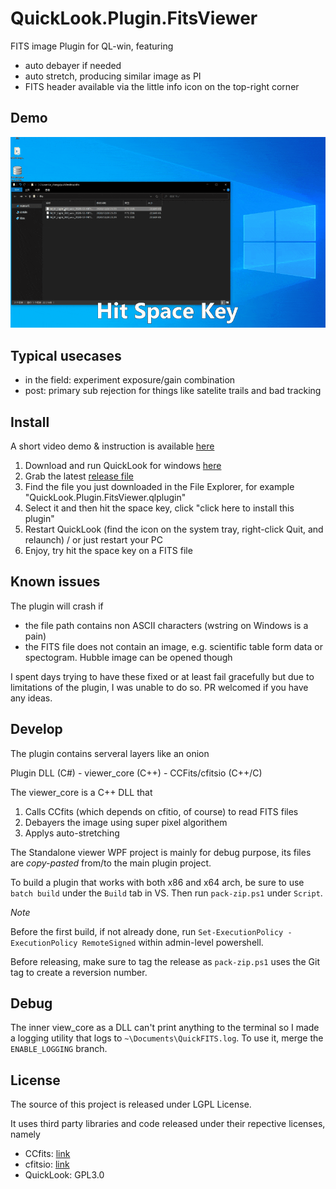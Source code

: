 # QuickLook.Plugin.FitsViewer

FITS image Plugin for QL-win, featuring 
- auto debayer if needed
- auto stretch, producing similar image as PI
- FITS header available via the little info icon on the top-right corner

## Demo
![Demo](demo.gif)


## Typical usecases
* in the field: experiment exposure/gain combination 
* post: primary sub rejection for things like satelite trails and bad tracking


## Install
A short video demo & instruction is available [here](https://youtu.be/oMexMV3Yx3E)
1. Download and run QuickLook for windows [here](https://github.com/QL-Win/QuickLook)
2. Grab the latest [release file](https://github.com/siyu6974/QuickLook.Plugin.FitsViewer/releases/)
3. Find the file you just downloaded in the File Explorer, for example "QuickLook.Plugin.FitsViewer.qlplugin"
4. Select it and then hit the space key, click "click here to install this plugin"
5. Restart QuickLook (find the icon on the system tray, right-click Quit, and relaunch) / or just restart your PC
6. Enjoy, try hit the space key on a FITS file

## Known issues
The plugin will crash if
- the file path contains non ASCII characters (wstring on Windows is a pain)
- the FITS file does not contain an image, e.g. scientific table form data or spectogram. Hubble image can be opened though

I spent days trying to have these fixed or at least fail gracefully but due to limitations of the plugin, I was unable to do so. PR welcomed if you have any ideas.


## Develop
The plugin contains serveral layers like an onion 

Plugin DLL (C#) - viewer_core (C++) - CCFits/cfitsio (C++/C)

The viewer_core is a C++ DLL that 
1. Calls CCfits (which depends on cfitio, of course) to read FITS files
2. Debayers the image using super pixel algorithem
3. Applys auto-stretching

The Standalone viewer WPF project is mainly for debug purpose, its files are *copy-pasted* from/to the main plugin project.

To build a plugin that works with both x86 and x64 arch, be sure to use `batch build` under the `Build` tab in VS. Then run `pack-zip.ps1` under `Script`. 

*Note*

Before the first build, if not already done, run `Set-ExecutionPolicy -ExecutionPolicy RemoteSigned` within admin-level powershell.

Before releasing, make sure to tag the release as `pack-zip.ps1` uses the Git tag to create a reversion number.

## Debug

The inner view_core as a DLL can't print anything to the terminal so I made a logging utility that logs to `~\Documents\QuickFITS.log`. To use it, merge the `ENABLE_LOGGING` branch. 

## License

The source of this project is released under LGPL License.

It uses third party libraries and code released under their repective licenses, namely

- CCfits: [link](https://github.com/esrf-bliss/CCfits/blob/master/License.txt)
- cfitsio: [link](https://github.com/healpy/cfitsio/blob/master/License.txt)
- QuickLook: GPL3.0

